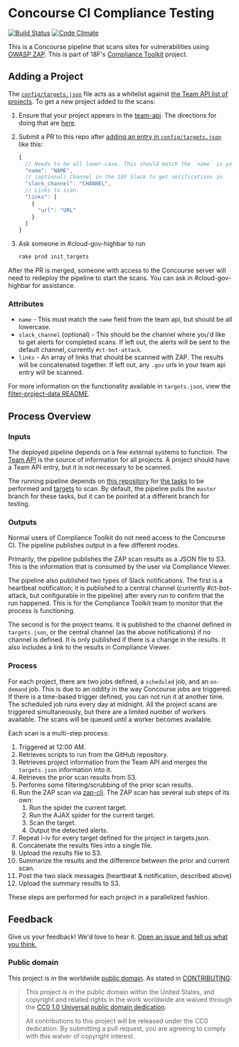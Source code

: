 Concourse CI Compliance Testing
=========

[![Build Status](https://travis-ci.org/18F/concourse-compliance-testing.svg?branch=master)](https://travis-ci.org/18F/concourse-compliance-testing)
[![Code Climate](https://codeclimate.com/github/18F/concourse-compliance-testing/badges/gpa.svg)](https://codeclimate.com/github/18F/concourse-compliance-testing)

This is a Concourse pipeline that scans sites for vulnerabilities using [OWASP ZAP](https://www.owasp.org/index.php/OWASP_Zed_Attack_Proxy_Project). This is part of 18F's [Compliance Toolkit](https://github.com/18f/compliance-toolkit/) project.

## Adding a Project

The [`config/targets.json`](config/targets.json) file acts as a whitelist against [the Team API list of projects](https://team-api.18f.gov/public/api/projects/). To get a new project added to the scans:

1. Ensure that your project appears in the [team-api](https://team-api.18f.gov/api/projects/). The directions for doing that are [here](https://github.com/18F/team-api.18f.gov#adding-project-data).
1. Submit a PR to this repo after [adding an entry in `config/targets.json`](https://github.com/18F/concourse-compliance-testing/edit/master/config/targets.json) like this:

    ```javascript
    {
      // Needs to be all lower-case. This should match the `name` in your Team API entry, if you have one.
      "name": "NAME",
      // (optional) Channel in the 18F Slack to get notifications in.
      "slack_channel": "CHANNEL",
      // Links to scan.
      "links": [
        {
          "url": "URL"
        }
      ]
    }
    ```

1. Ask someone in #cloud-gov-highbar to run

    ```bash
    rake prod init_targets
    ```

After the PR is merged, someone with access to the Concourse server will need to redeploy the pipeline to start the scans. You can ask in #cloud-gov-highbar for assistance.

### Attributes

* `name` - This must match the `name` field from the team api, but should be all lowercase.
* `slack_channel` (optional) - This should be the channel where you'd like to get alerts for completed scans. If left out, the alerts will be sent to the default channel, currently `#ct-bot-attack`.
* `links` - An array of links that should be scanned with ZAP. The results will be concatenated together. If left out, any `.gov` urls in your team api entry will be scanned.

For more information on the functionality available in `targets.json`, view the [filter-project-data README](https://github.com/18F/concourse-compliance-testing/blob/master/tasks/filter-project-data/README.md#configuring-projects).

## Process Overview

### Inputs

The deployed pipeline depends on a few external systems to function. The [Team API](https://team-api.18f.gov/public/api/) is the source of information for all projects. A project should have a Team API entry, but it is not necessary to be scanned.

The running pipeline depends on [this repository](https://github.com/18F/concourse-compliance-testing) for [the tasks](https://github.com/18F/concourse-compliance-testing/tree/master/tasks) to be performed and [targets](https://github.com/18F/concourse-compliance-testing/blob/master/config/targets.json) to scan. By default, the pipeline pulls the `master` branch for these tasks, but it can be pointed at a different branch for testing.

### Outputs

Normal users of Compliance Toolkit do not need access to the Concourse CI. The pipeline publishes output in a few different modes.

Primarily, the pipeline publishes the ZAP scan results as a JSON file to S3. This is the information that is consumed by the user via Compliance Viewer.

The pipeline also published two types of Slack notifications. The first is a heartbeat notification; it is published to a central channel (currently #ct-bot-attack, but configurable in the pipeline) after every run to confirm that the run happened. This is for the Compliance Toolkit team to monitor that the process is functioning.

The second is for the project teams. It is published to the channel defined in `targets.json`, or the central channel (as the above notifications) if no channel is defined. It is only published if there is a change in the results. It also includes a link to the results in Compliance Viewer.

### Process

For each project, there are two jobs defined, a `scheduled` job, and an `on-demand` job. This is due to an oddity in the way Concourse jobs are triggered. If there is a time-based trigger defined, you can not run it at another time. The scheduled job runs every day at midnight. All the project scans are triggered simultaneously, but there are a limited number of workers available. The scans will be queued until a worker becomes available.

Each scan is a multi-step process:

1. Triggered at 12:00 AM.
1. Retrieves scripts to run from the GitHub repository.
1. Retrieves project information from the Team API and merges the `targets.json` information into it.
1. Retrieves the prior scan results from S3.
1. Performs some filtering/scrubbing of the prior scan results.
1. Run the ZAP scan via [zap-cli](https://github.com/Grunny/zap-cli). The ZAP scan has several sub steps of its own:
    1. Run the spider the current target.
    1. Run the AJAX spider for the current target.
    1. Scan the target.
    1. Output the detected alerts.
1. Repeat i-iv for every target defined for the project in targets.json.
1. Concatenate the results files into a single file.
1. Upload the results file to S3.
1. Summarize the results and the difference between the prior and current scan.
1. Post the two slack messages (heartbeat & notification, described above)
1. Upload the summary results to S3.

These steps are performed for each project in a parallelized fashion.

## Feedback

Give us your feedback! We'd love to hear it. [Open an issue and tell us what you think.](https://github.com/18f/concourse-compliance-testing/issues/new)

### Public domain

This project is in the worldwide [public domain](LICENSE.md). As stated in [CONTRIBUTING](CONTRIBUTING.md):

> This project is in the public domain within the United States, and copyright and related rights in the work worldwide are waived through the [CC0 1.0 Universal public domain dedication](https://creativecommons.org/publicdomain/zero/1.0/).
>
> All contributions to this project will be released under the CC0 dedication. By submitting a pull request, you are agreeing to comply with this waiver of copyright interest.
